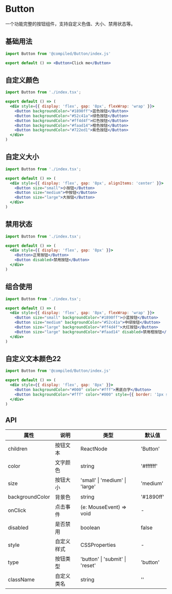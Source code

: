 # Button

一个功能完整的按钮组件，支持自定义色值、大小、禁用状态等。

## 基础用法

```jsx
import Button from '@compiled/Button/index.js'

export default () => <Button>Click me</Button>
```

## 自定义颜色

```jsx
import Button from './index.tsx';

export default () => (
  <div style={{ display: 'flex', gap: '8px', flexWrap: 'wrap' }}>
    <Button backgroundColor="#1890ff">蓝色按钮</Button>
    <Button backgroundColor="#52c41a">绿色按钮</Button>
    <Button backgroundColor="#ff4d4f">红色按钮</Button>
    <Button backgroundColor="#faad14">橙色按钮</Button>
    <Button backgroundColor="#722ed1">紫色按钮</Button>
  </div>
)
```

## 自定义大小

```jsx
import Button from './index.tsx';

export default () => (
  <div style={{ display: 'flex', gap: '8px', alignItems: 'center' }}>
    <Button size="small">小按钮</Button>
    <Button size="medium">中按钮</Button>
    <Button size="large">大按钮</Button>
  </div>
)
```

## 禁用状态

```jsx
import Button from './index.tsx';

export default () => (
  <div style={{ display: 'flex', gap: '8px' }}>
    <Button>正常按钮</Button>
    <Button disabled>禁用按钮</Button>
  </div>
)
```

## 组合使用

```jsx
import Button from './index.tsx';

export default () => (
  <div style={{ display: 'flex', gap: '8px', flexWrap: 'wrap' }}>
    <Button size="small" backgroundColor="#1890ff">小蓝按钮</Button>
    <Button size="medium" backgroundColor="#52c41a">中绿按钮</Button>
    <Button size="large" backgroundColor="#ff4d4f">大红按钮</Button>
    <Button size="large" backgroundColor="#faad14" disabled>禁用橙按钮</Button>
  </div>
)
```

## 自定义文本颜色22

```jsx
import Button from '@compiled/Button/index.js'

export default () => (
  <div style={{ display: 'flex', gap: '8px' }}>
    <Button backgroundColor="#000" color="#fff">黑底白字</Button>
    <Button backgroundColor="#fff" color="#000" style={{ border: '1px solid #000' }}>白底黑字</Button>
  </div>
)
```

<API id="Button"></API>

## API

| 属性 | 说明 | 类型 | 默认值 |
|------|------|------|--------|
| children | 按钮文本 | ReactNode | 'Button' |
| color | 文字颜色 | string | '#ffffff' |
| size | 按钮大小 | 'small' \| 'medium' \| 'large' | 'medium' |
| backgroundColor | 背景色 | string | '#1890ff' |
| onClick | 点击事件 | (e: MouseEvent) => void | - |
| disabled | 是否禁用 | boolean | false |
| style | 自定义样式 | CSSProperties | - |
| type | 按钮类型 | 'button' \| 'submit' \| 'reset' | 'button' |
| className | 自定义类名 | string | '' |
